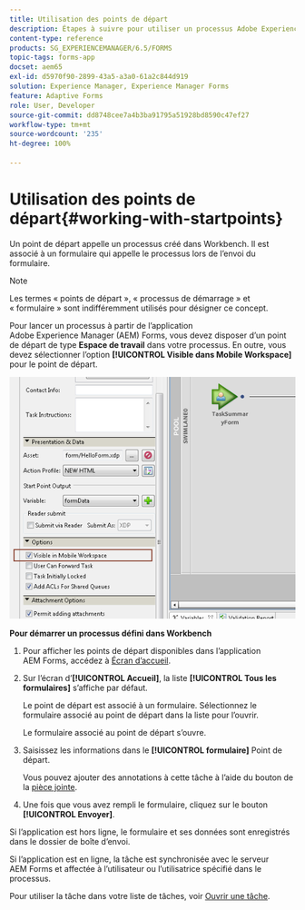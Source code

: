 ```yaml
---
title: Utilisation des points de départ
description: Étapes à suivre pour utiliser un processus Adobe Experience Manager Forms de votre appareil mobile défini dans Workbench.
content-type: reference
products: SG_EXPERIENCEMANAGER/6.5/FORMS
topic-tags: forms-app
docset: aem65
exl-id: d5970f90-2899-43a5-a3a0-61a2c844d919
solution: Experience Manager, Experience Manager Forms
feature: Adaptive Forms
role: User, Developer
source-git-commit: dd8748cee7a4b3ba91795a51928bd8590c47ef27
workflow-type: tm+mt
source-wordcount: '235'
ht-degree: 100%

---
```



# Utilisation des points de départ{#working-with-startpoints}

Un point de départ appelle un processus créé dans Workbench. Il est associé à un formulaire qui appelle le processus lors de l’envoi du formulaire.

>[!NOTE]
>
>Les termes « points de départ », « processus de démarrage » et « formulaire » sont indifféremment utilisés pour désigner ce concept.

Pour lancer un processus à partir de l’application Adobe Experience Manager (AEM) Forms, vous devez disposer d’un point de départ de type **Espace de travail** dans votre processus. En outre, vous devez sélectionner l’option **[!UICONTROL Visible dans Mobile Workspace]** pour le point de départ.

![mws_startpoint_select_option](assets/mws_startpoint_select_option.png)

**Pour démarrer un processus défini dans Workbench**

1. Pour afficher les points de départ disponibles dans l’application AEM Forms, accédez à [Écran d’accueil](../../forms/using/home-screen.md).
1. Sur l’écran d’**[!UICONTROL Accueil]**, la liste **[!UICONTROL Tous les formulaires]** s’affiche par défaut.

   Le point de départ est associé à un formulaire. Sélectionnez le formulaire associé au point de départ dans la liste pour l’ouvrir.

   Le formulaire associé au point de départ s’ouvre.

1. Saisissez les informations dans le **[!UICONTROL formulaire]** Point de départ.

   Vous pouvez ajouter des annotations à cette tâche à l’aide du bouton de la [pièce jointe](../../forms/using/add-attachments.md).

1. Une fois que vous avez rempli le formulaire, cliquez sur le bouton **[!UICONTROL Envoyer]**.

Si l’application est hors ligne, le formulaire et ses données sont enregistrés dans le dossier de boîte d’envoi.

Si l’application est en ligne, la tâche est synchronisée avec le serveur AEM Forms et affectée à l’utilisateur ou l’utilisatrice spécifié dans le processus.

Pour utiliser la tâche dans votre liste de tâches, voir [Ouvrir une tâche](/help/forms/using/open-task.md).
